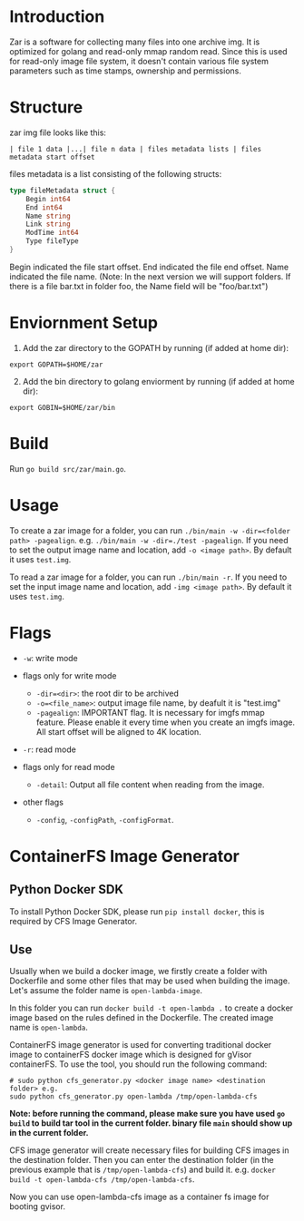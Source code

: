 # Introduction
Zar is a software for collecting many files into one archive img. It is optimized for golang and read-only mmap random read. Since this is used for read-only image file system, it doesn't contain various file system parameters such as time stamps, ownership and permissions.

# Structure
zar img file looks like this:
```
| file 1 data |...| file n data | files metadata lists | files metadata start offset
```
files metadata is a list consisting of the following structs:
```go
type fileMetadata struct {
    Begin int64
    End int64
    Name string
    Link string
    ModTime int64
    Type fileType
}
```
Begin indicated the file start offset.
End indicated the file end offset.
Name indicated the file name. (Note: In the next version we will support folders. If there is a file bar.txt in folder foo, the Name field will be "foo/bar.txt")

# Enviornment Setup
1) Add the zar directory to the GOPATH by running (if added at home dir):
```
export GOPATH=$HOME/zar
```

2) Add the bin directory to golang enviorment by running (if added at home dir):
```
export GOBIN=$HOME/zar/bin
```

# Build
Run `go build src/zar/main.go`.

# Usage
To create a zar image for a folder, you can run `./bin/main -w -dir=<folder path> -pagealign`. e.g. `./bin/main -w -dir=./test -pagealign`. If you need to set the output image name and location, add `-o <image path>`. By default it uses `test.img`.

To read a zar image for a folder, you can run `./bin/main -r`.  If you need to set the input image name and location, add `-img <image path>`. By default it uses `test.img`.

# Flags
* `-w`: write mode
* flags only for write mode
    * `-dir=<dir>`: the root dir to be archived
    * `-o=<file_name>`: output image file name, by deafult it is "test.img"
    * `-pagealign`: IMPORTANT flag. It is necessary for imgfs mmap feature. Please enable it every time when you create an imgfs image. All start offset will be aligned to 4K location.
* `-r`: read mode
* flags only for read mode
    * `-detail`: Output all file content when reading from the image.

* other flags
    * `-config`, `-configPath`, `-configFormat`.

# ContainerFS Image Generator

## Python Docker SDK
To install Python Docker SDK, please run `pip install docker`, this is required by CFS Image Generator.

## Use
Usually when we build a docker image, we firstly create a folder with Dockerfile and some other files that may be used when building the image. Let's assume the folder name is `open-lambda-image`.

In this folder you can run `docker build -t open-lambda .` to create a docker image based on the rules defined in the Dockerfile. The created image name is `open-lambda`.

ContainerFS image generator is used for converting traditional docker image to containerFS docker image which is designed for gVisor containerFS. To use the tool, you should run the following command:
```
# sudo python cfs_generator.py <docker image name> <destination folder> e.g.
sudo python cfs_generator.py open-lambda /tmp/open-lambda-cfs
```
**Note: before running the command, please make sure you have used `go build` to build tar tool in the current folder. binary file `main` should show up in the current folder.**

CFS image generator will create necessary files for building CFS images in the destination folder. Then you can enter the destination folder (in the previous example that is `/tmp/open-lambda-cfs`) and build it. e.g. `docker build -t open-lambda-cfs /tmp/open-lambda-cfs`.

Now you can use open-lambda-cfs image as a container fs image for booting gvisor.

